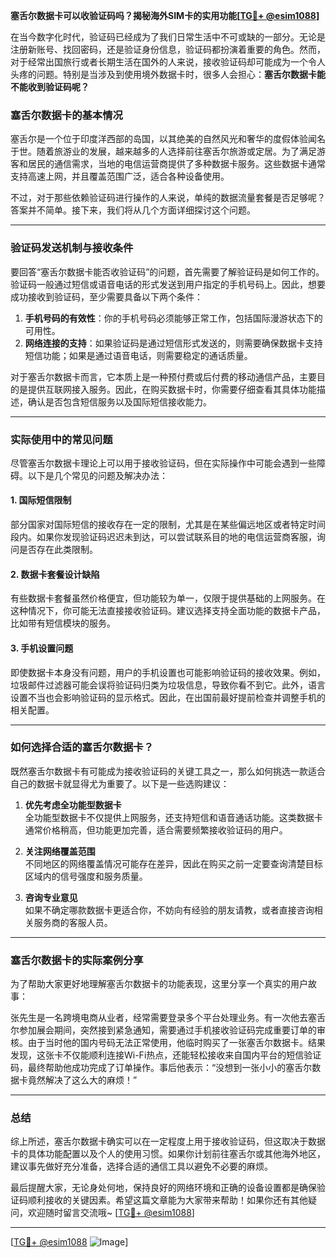 **塞舌尔数据卡可以收验证码吗？揭秘海外SIM卡的实用功能[[TG💪+ @esim1088](https://t.me/s/esim1088)]**

在当今数字化时代，验证码已经成为了我们日常生活中不可或缺的一部分。无论是注册新账号、找回密码，还是验证身份信息，验证码都扮演着重要的角色。然而，对于经常出国旅行或者长期生活在国外的人来说，接收验证码却可能成为一个令人头疼的问题。特别是当涉及到使用境外数据卡时，很多人会担心：**塞舌尔数据卡能不能收到验证码呢？**

### 塞舌尔数据卡的基本情况

塞舌尔是一个位于印度洋西部的岛国，以其绝美的自然风光和奢华的度假体验闻名于世。随着旅游业的发展，越来越多的人选择前往塞舌尔旅游或定居。为了满足游客和居民的通信需求，当地的电信运营商提供了多种数据卡服务。这些数据卡通常支持高速上网，并且覆盖范围广泛，适合各种设备使用。

不过，对于那些依赖验证码进行操作的人来说，单纯的数据流量套餐是否足够呢？答案并不简单。接下来，我们将从几个方面详细探讨这个问题。

---

### 验证码发送机制与接收条件

要回答“塞舌尔数据卡能否收验证码”的问题，首先需要了解验证码是如何工作的。验证码一般通过短信或语音电话的形式发送到用户指定的手机号码上。因此，想要成功接收到验证码，至少需要具备以下两个条件：

1. **手机号码的有效性**：你的手机号码必须能够正常工作，包括国际漫游状态下的可用性。
2. **网络连接的支持**：如果验证码是通过短信形式发送的，则需要确保数据卡支持短信功能；如果是通过语音电话，则需要稳定的通话质量。

对于塞舌尔数据卡而言，它本质上是一种预付费或后付费的移动通信产品，主要目的是提供互联网接入服务。因此，在购买数据卡时，你需要仔细查看其具体功能描述，确认是否包含短信服务以及国际短信接收能力。

---

### 实际使用中的常见问题

尽管塞舌尔数据卡理论上可以用于接收验证码，但在实际操作中可能会遇到一些障碍。以下是几个常见的问题及解决办法：

#### 1. 国际短信限制
部分国家对国际短信的接收存在一定的限制，尤其是在某些偏远地区或者特定时间段内。如果你发现验证码迟迟未到达，可以尝试联系目的地的电信运营商客服，询问是否存在此类限制。

#### 2. 数据卡套餐设计缺陷
有些数据卡套餐虽然价格便宜，但功能较为单一，仅限于提供基础的上网服务。在这种情况下，你可能无法直接接收验证码。建议选择支持全面功能的数据卡产品，比如带有短信模块的服务。

#### 3. 手机设置问题
即使数据卡本身没有问题，用户的手机设置也可能影响验证码的接收效果。例如，垃圾邮件过滤器可能会误将验证码归类为垃圾信息，导致你看不到它。此外，语言设置不当也会影响验证码的显示格式。因此，在出国前最好提前检查并调整手机的相关配置。

---

### 如何选择合适的塞舌尔数据卡？

既然塞舌尔数据卡有可能成为接收验证码的关键工具之一，那么如何挑选一款适合自己的数据卡就显得尤为重要了。以下是一些选购建议：

1. **优先考虑全功能型数据卡**  
   全功能型数据卡不仅提供上网服务，还支持短信和语音通话功能。这类数据卡通常价格稍高，但功能更加完善，适合需要频繁接收验证码的用户。

2. **关注网络覆盖范围**  
   不同地区的网络覆盖情况可能存在差异，因此在购买之前一定要查询清楚目标区域内的信号强度和服务质量。

3. **咨询专业意见**  
   如果不确定哪款数据卡更适合你，不妨向有经验的朋友请教，或者直接咨询相关服务商的客服人员。

---

### 塞舌尔数据卡的实际案例分享

为了帮助大家更好地理解塞舌尔数据卡的功能表现，这里分享一个真实的用户故事：

张先生是一名跨境电商从业者，经常需要登录多个平台处理业务。有一次他去塞舌尔参加展会期间，突然接到紧急通知，需要通过手机接收验证码完成重要订单的审核。由于当时他的国内号码无法正常使用，他临时购买了一张塞舌尔数据卡。结果发现，这张卡不仅能顺利连接Wi-Fi热点，还能轻松接收来自国内平台的短信验证码，最终帮助他成功完成了订单操作。事后他表示：“没想到一张小小的塞舌尔数据卡竟然解决了这么大的麻烦！”

---

### 总结

综上所述，塞舌尔数据卡确实可以在一定程度上用于接收验证码，但这取决于数据卡的具体功能配置以及个人的使用习惯。如果你计划前往塞舌尔或其他海外地区，建议事先做好充分准备，选择合适的通信工具以避免不必要的麻烦。

最后提醒大家，无论身处何地，保持良好的网络环境和正确的设备设置都是确保验证码顺利接收的关键因素。希望这篇文章能为大家带来帮助！如果你还有其他疑问，欢迎随时留言交流哦~ [[TG💪+ @esim1088](https://t.me/s/esim1088)]

---

[[TG💪+ @esim1088](https://t.me/s/esim1088) ![Image](https://i.postimg.cc/4NQfJmqS/Snipaste-2025-05-13-00-14-12.png)]
